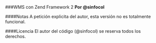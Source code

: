 ###WMS con Zend Framework 2
__Por @sinfocol__

####Notas
A petición explicita del autor, esta versión no es totalmente funcional.

####Licencia
El autor del código (@sinfocol) se reserva todos los derechos.